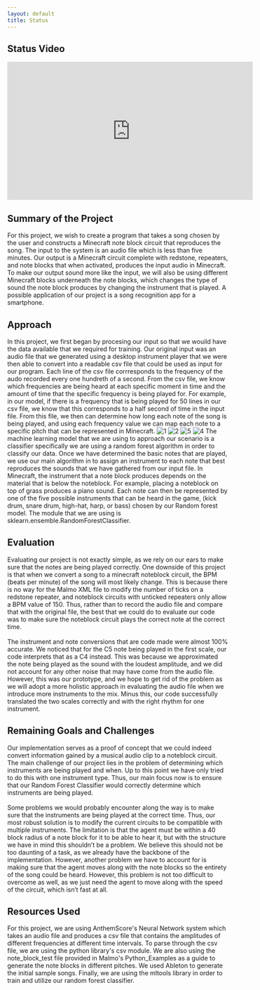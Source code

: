 ```yaml
---
layout: default
title: Status
---
```

## Status Video
<iframe width="560" height="315" src="https://www.youtube.com/embed/rS7mlPt2kOI" frameborder="0" allow="accelerometer; autoplay; clipboard-write; encrypted-media; gyroscope; picture-in-picture" allowfullscreen></iframe>

## Summary of the Project
For this project, we wish to create a program that takes a song chosen by the user and constructs a Minecraft note block circuit that reproduces the song. The input to the system is an audio file which is less than five minutes. Our output is a Minecraft circuit complete with redstone, repeaters, and note blocks that when activated, produces the input audio in Minecraft. To make our output sound more like the input, we will also be using different Minecraft blocks underneath the note blocks, which changes the type of sound the note block produces by changing the instrument that is played. A possible application of our project is a song recognition app for a smartphone.

## Approach
In this project, we first began by procesing our input so that we
wouild have the data available that we required for training.  Our
original input was an audio file that we generated using a desktop
instrument player that we were then able to convert  into a readable
csv file that could be used as input for our program. Each line of the
csv file corrresponds to the frequency of the audo recorded every one
hundreth of a second. From the csv file, we know which frequencies are
being heard at each specific moment in time and the amount of time
that the specific frequency is being played for. For example, in our
model, if there is a frequency that is being played for 50 lines in
our csv file, we know that this corresponds to a half second of time
in the input file. From this file, we then can determine how long each
note of the song is being played, and using each frequency value we
can map each note to a specific pitch that can be represented in
Minecraft.
![1](https://user-images.githubusercontent.com/28813330/107708419-4dad2400-6c78-11eb-8acc-c2a6fd013959.JPG)
![2](https://user-images.githubusercontent.com/28813330/107708507-76351e00-6c78-11eb-9590-dc8144d0cb64.JPG)
![5](https://user-images.githubusercontent.com/28813330/107708503-759c8780-6c78-11eb-9ead-f4636bb208b5.JPG) 
![4](https://user-images.githubusercontent.com/28813330/107708501-7503f100-6c78-11eb-88f5-9208ce9af28c.JPG)
The machine learning model that we are using to approach our scenario
is a classifier specifically we are using a random forest algorithm in
order to classify our data. Once we have determined the basic notes
that are played, we use our main algorithm in to assign an instrument
to each note that best reproduces the sounds that we have gathered
from our input file. In Minecraft, the instrument that a note block
produces depends on the material that is below the noteblock. For
example, placing a noteblock on top of grass produces a piano sound.
Each note can then be represented by one of the five possible
instruments that can be heard in the game, (kick drum, snare drum,
high-hat, harp, or bass) chosen by our Random forest model. The module
that we are using is sklearn.ensemble.RandomForestClassifier.

## Evaluation
Evaluating our project is not exactly simple, as we rely on our ears to make sure that the notes are being played correctly. One downside of this project is that when we convert a song to a minecraft noteblock circuit, the BPM (beats per minute) of the song will most likely change. This is because there is no way for the Malmo XML file to modify the number of ticks on a redstone repeater, and noteblock circuits with unticked repeaters only allow a BPM value of 150. Thus, rather than to record the audio file and compare that with the original file, the best that we could do to evaluate our code was to make sure the noteblock circuit plays the correct note at the correct time.\
\
The instrument and note conversions that are code made were almost 100% accurate. We noticed that for the C5 note being played in the first scale, our code interprets that as a C4 instead. This was because we approximated the note being played as the sound with the loudest amplitude, and we did not account for any other noise that may have come from the audio file. However, this was our prototype, and we hope to get rid of the problem as we will adopt a more holistic approach in evaluating the audio file when we introduce more instruments to the mix. Minus this, our code successfully translated the two scales correctly and with the right rhythm for one instrument.

## Remaining Goals and Challenges
Our implementation serves as a proof of concept that we could indeed convert information gained by a musical audio clip to a noteblock circuit. The main challenge of our project lies in the problem of determining which instruments are being played and when. Up to this point we have only tried to do this with one instrument type. Thus, our main focus now is to ensure that our Random Forest Classifier would correctly determine which instruments are being played.\
\
Some problems we would probably encounter along the way is to make sure that the instruments are being played at the correct time. Thus, our most robust solution is to modify the current circuits to be compatible with multiple instruments. The limitation is that the agent must be within a 40 block radius of a note block for it to be able to hear it, but with the structure we have in mind this shouldn’t be a problem. We believe this should not be too daunting of a task, as we already have the backbone of the implementation. However, another problem we have to account for is making sure that the agent moves along with the note blocks so the entirety of the song could be heard. However, this problem is not too difficult to overcome as well, as we just need the agent to move along with the speed of the circuit, which isn’t fast at all.

## Resources Used
For this project, we are using AnthemScore's Neural Network system which takes an audio file and produces a csv file that contains the amplitudes of different frequencies at different time intervals. To parse through the csv file, we are using the python library's csv module. We are also using the note_block_test file provided in Malmo's Python_Examples as a guide to generate the note blocks in different pitches. We used Ableton to generate the initial sample songs. Finally, we are using the mltools library in order to train and utilize our random forest classifier.
